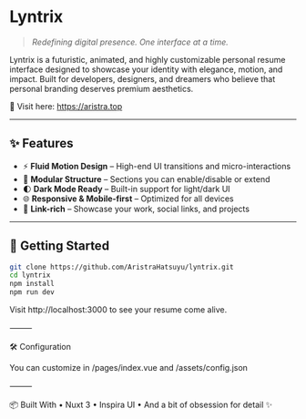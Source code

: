 # Lyntrix

> _Redefining digital presence. One interface at a time._

Lyntrix is a futuristic, animated, and highly customizable personal resume interface designed to showcase your identity with elegance, motion, and impact. Built for developers, designers, and dreamers who believe that personal branding deserves premium aesthetics.

🔗 Visit here: https://aristra.top

---

## ✨ Features

- ⚡ **Fluid Motion Design** – High-end UI transitions and micro-interactions
- 🧩 **Modular Structure** – Sections you can enable/disable or extend  
- 🌓 **Dark Mode Ready** – Built-in support for light/dark UI  
- 🌐 **Responsive & Mobile-first** – Optimized for all devices  
- 🔗 **Link-rich** – Showcase your work, social links, and projects

---

## 🚀 Getting Started

```bash
git clone https://github.com/AristraHatsuyu/lyntrix.git
cd lyntrix
npm install
npm run dev
```

Visit http://localhost:3000 to see your resume come alive.

⸻

🛠️ Configuration

You can customize in /pages/index.vue and /assets/config.json

⸻

📦 Built With
	•	Nuxt 3
	•	Inspira UI
	•	And a bit of obsession for detail ✨